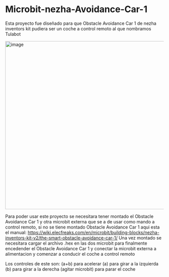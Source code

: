 # Microbit-nezha-Avoidance-Car-1
Esta proyecto fue diseñado para que Obstacle Avoidance Car 1 de nezha inventors kit pudiera
ser un coche a control remoto al que nombramos Tulabot

<img width="800" height="532" alt="image" src="https://github.com/user-attachments/assets/8942f3e4-bc95-47c0-afa5-48eba09e4c6c" />

Para poder usar este proyecto se necesitara tener montado el Obstacle Avoidance Car 1 y otra microbit externa
que se a de usar como mando a control remoto, si no se tiene montado Obstacle Avoidance Car 1 aqui esta el manual:
https://wiki.elecfreaks.com/en/microbit/building-blocks/nezha-inventors-kit-v2/the-smart-obstacle-avoidance-car-1/
Una vez montado se necesitara cargar el archivo .hex en las dos microbit para finalmente encedender el
Obstacle Avoidance Car 1 y conectar la microbit externa a alimentacion y comenzar a conducir el coche a control remoto

Los controles de este son:
(a+b) para acelerar
(a) para girar a la izquierda
(b) para girar a la derecha
(agitar microbit) para parar el coche
